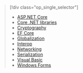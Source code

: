 > [!div class="op_single_selector"]
>
> - [ASP.NET Core](~/docs/core/compatibility/aspnetcore.md)
> - [Core .NET libraries](~/docs/core/compatibility/corefx.md)
> - [Cryptography](~/docs/core/compatibility/cryptography.md)
> - [EF Core](/ef/core/what-is-new/ef-core-3.0/breaking-changes)
> - [Globalization](~/docs/core/compatibility/globalization.md)
> - [Interop](~/docs/core/compatibility/interop.md)
> - [Networking](~/docs/core/compatibility/networking.md)
> - [Serialization](~/docs/core/compatibility/serialization.md)
> - [Visual Basic](~/docs/core/compatibility/visualbasic.md)
> - [Windows Forms](~/docs/core/compatibility/winforms.md)
